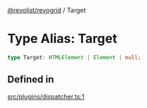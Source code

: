 [@revolist/revogrid](README.md) / Target

# Type Alias: Target

```ts
type Target: HTMLElement | Element | null;
```

## Defined in

[src/plugins/dispatcher.ts:1](https://github.com/revolist/revogrid/blob/179ef4790c9da8e1216f1005cb3571a276adbd08/src/plugins/dispatcher.ts#L1)
